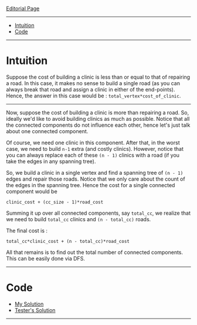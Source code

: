 [Editorial Page](../nutanix-set-4.md)

----

<!-- vim-markdown-toc GFM -->

* [Intuition](#intuition)
* [Code](#code)

<!-- vim-markdown-toc -->

----

# Intuition
Suppose the cost of building a clinic is less than or equal to that of repairing a road. In this case, it makes no sense to build a single road (as you can always break that road and assign a clinic in either of the end-points). Hence, the answer in this case would be : `total_vertex*cost_of_clinic`.

----

Now, suppose the cost of building a clinic is more than repairing a road. So, ideally we'd like to avoid building clinics as much as possible. Notice that all the connected components do not influence each other, hence let's just talk about one connected component.

Of course, we need one clinic in this component. After that, in the worst case, we need to build `n-1` extra (and costly clinics). However, notice that you can always replace each of these `(n - 1)` clinics with a road (if you take the edges in any spanning tree). 

So, we build a clinic in a single vertex and find a spanning tree of `(n - 1)` edges and repair those roads. Notice that we only care about the count of the edges in the spanning tree. Hence the cost for a single connected component would be 

```
clinic_cost + (cc_size - 1)*road_cost
```

Summing it up over all connected components, say `total_cc`, we realize that we need to build `total_cc` clinics and `(n - total_cc)` roads.

The final cost is : 

```
total_cc*clinic_cost + (n - total_cc)*road_cost
```

All that remains is to find out the total number of connected components. This can be easily done via DFS.

----

# Code
* [My Solution](solution.cpp)
* [Tester's Solution](stupid.cpp)

----

